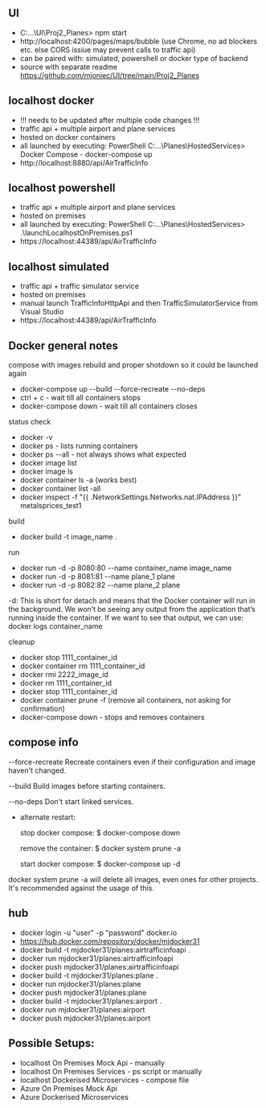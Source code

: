 ## UI

- C:\...\UI\Proj2_Planes> npm start
- http://localhost:4200/pages/maps/bubble (use Chrome, no ad blockers etc. else CORS issiue may prevent calls to traffic api)
- can be paired with: simulated, powershell or docker type of backend
- source with separate readme https://github.com/mjoniec/UI/tree/main/Proj2_Planes

## localhost docker

- !!! needs to be updated after multiple code changes !!!
- traffic api + multiple airport and plane services
- hosted on docker containers
- all launched by executing: PowerShell C:\...\Planes\HostedServices> Docker Compose - docker-compose up 
- http://localhost:8880/api/AirTrafficInfo

## localhost powershell

- traffic api + multiple airport and plane services 
- hosted on premises
- all launched by executing: PowerShell C:\...\Planes\HostedServices> .\launchLocalhostOnPremises.ps1 
- https://localhost:44389/api/AirTrafficInfo

## localhost simulated

- traffic api + traffic simulator service
- hosted on premises
- manual launch TrafficInfoHttpApi and then TrafficSimulatorService from Visual Studio
- https://localhost:44389/api/AirTrafficInfo

## Docker general notes

compose with images rebuild and proper shotdown so it could be launched again

- docker-compose up --build --force-recreate --no-deps 
- ctrl + c - wait till all containers stops
- docker-compose down - wait till all containers closes

status check

- docker -v
- docker ps - lists running containers
- docker ps --all - not always shows what expected
- docker image list
- docker image ls
- docker container ls -a (works best)
- docker container list -all
- docker inspect -f "{{ .NetworkSettings.Networks.nat.IPAddress }}" metalsprices_test1

build

- docker build -t image_name . 

run

- docker run -d -p 8080:80 --name container_name image_name
- docker run -d -p 8081:81 --name plane_1 plane
- docker run -d -p 8082:82 --name plane_2 plane

-d: This is short for detach and means that the Docker container will run in the background. We won’t be seeing any output from the application that’s running inside the container. If we want to see that output, we can use:
docker logs container_name

cleanup

- docker stop 1111_container_id
- docker container rm 1111_container_id
- docker rmi 2222_image_id
- docker rm 1111_container_id
- docker stop 1111_container_id
- docker container prune -f (remove all containers, not asking for confirmation)
- docker-compose down - stops and removes containers

## compose info

  --force-recreate    Recreate containers even if their configuration
                      and image haven't changed.
                      
  --build             Build images before starting containers.
  
  --no-deps           Don't start linked services.

- alternate restart:

    stop docker compose: $ docker-compose down

    remove the container: $ docker system prune -a

    start docker compose: $ docker-compose up -d

docker system prune -a will delete all images, even ones for other projects. It's recommended against the usage of this.

## hub

- docker login -u "user" -p "password" docker.io
- https://hub.docker.com/repository/docker/mjdocker31
- docker build -t mjdocker31/planes:airtrafficinfoapi .
- docker run mjdocker31/planes:airtrafficinfoapi
- docker push mjdocker31/planes:airtrafficinfoapi
- docker build -t mjdocker31/planes:plane .
- docker run mjdocker31/planes:plane
- docker push mjdocker31/planes:plane
- docker build -t mjdocker31/planes:airport .
- docker run mjdocker31/planes:airport
- docker push mjdocker31/planes:airport

## Possible Setups:

- localhost On Premises Mock Api - manually
- localhost On Premises Services - ps script or manually
- localhost Dockerised Microservices - compose file
- Azure On Premises Mock Api
- Azure Dockerised Microservices
